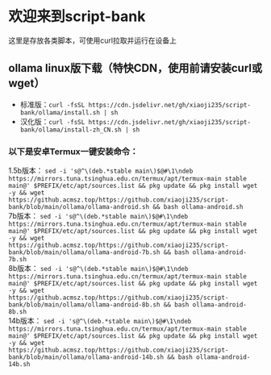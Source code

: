 # 欢迎来到script-bank
这里是存放各类脚本，可使用curl拉取并运行在设备上

## ollama linux版下载（特快CDN，使用前请安装curl或wget）
 - 标准版：`curl -fsSL https://cdn.jsdelivr.net/gh/xiaoji235/script-bank/ollama/install.sh | sh`
 - 汉化版：`curl -fsSL https://cdn.jsdelivr.net/gh/xiaoji235/script-bank/ollama/install-zh_CN.sh | sh`
### 以下是安卓Termux一键安装命令：
1.5b版本：
`sed -i 's@^\(deb.*stable main\)$@#\1\ndeb https://mirrors.tuna.tsinghua.edu.cn/termux/apt/termux-main stable main@' $PREFIX/etc/apt/sources.list && pkg update && pkg install wget -y && wget https://github.acmsz.top/https://github.com/xiaoji235/script-bank/blob/main/ollama/ollama-android.sh && bash ollama-android.sh`<br>
7b版本：
`sed -i 's@^\(deb.*stable main\)$@#\1\ndeb https://mirrors.tuna.tsinghua.edu.cn/termux/apt/termux-main stable main@' $PREFIX/etc/apt/sources.list && pkg update && pkg install wget -y && wget https://github.acmsz.top/https://github.com/xiaoji235/script-bank/blob/main/ollama/ollama-android-7b.sh && bash ollama-android-7b.sh`<br>
8b版本：
`sed -i 's@^\(deb.*stable main\)$@#\1\ndeb https://mirrors.tuna.tsinghua.edu.cn/termux/apt/termux-main stable main@' $PREFIX/etc/apt/sources.list && pkg update && pkg install wget -y && wget https://github.acmsz.top/https://github.com/xiaoji235/script-bank/blob/main/ollama/ollama-android-8b.sh && bash ollama-android-8b.sh`<br>
14b版本：
`sed -i 's@^\(deb.*stable main\)$@#\1\ndeb https://mirrors.tuna.tsinghua.edu.cn/termux/apt/termux-main stable main@' $PREFIX/etc/apt/sources.list && pkg update && pkg install wget -y && wget https://github.acmsz.top/https://github.com/xiaoji235/script-bank/blob/main/ollama/ollama-android-14b.sh && bash ollama-android-14b.sh`<br>
